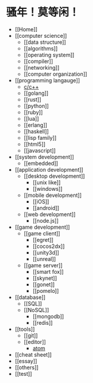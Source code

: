 # 骚年！莫等闲！
* [[Home]]
* [[computer science]]
    - [[data structure]]
    - [[algorithms]]
    - [[operating system]]
    - [[compiler]]
    - [[networking]]
    - [[computer organization]]
* [[programming langauge]]
    - [c/c++](wiki/C-and-C-plus-plus "我很特殊，我还会浮动哦！")
    - [[golang]]
    - [[rust]]
    - [[python]]
    - [[ruby]]
    - [[lua]]
    - [[erlang]]
    - [[haskell]]
    - [[lisp family]]
    - [[html5]]
    - [[javascript]]
* [[system development]]
    - [[embedded]]
* [[application development]]
    - [[desktop development]]
        + [[unix like]]
        + [[windows]]
    + [[mobile development]]
        - [[iOS]]
        - [[android]]
    * [[web development]]
        - [[node.js]]
* [[game development]]
    - [[game client]]
        - [[egret]]
        - [[cocos2dx]]
        - [[unity3d]]
        - [[unreal]]
    - [[game server]]
        - [[smart fox]]
        - [[skynet]]
        - [[gonet]]
        - [[pomelo]]
* [[database]]
    - [[SQL]]
    - [[NoSQL]]
        - [[mongodb]]
        - [[redis]]
* [[tools]]
    - [[git]]
    - [[editor]]
        - [atom](wiki/atom-editor "GitHub 出品")
* [[cheat sheet]]
* [[essay]]
* [[others]]
* [[test]]
